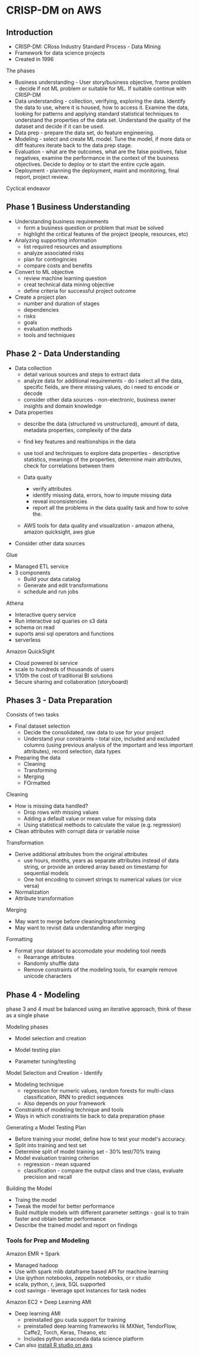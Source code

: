 # CRISP-DM on AWS

## Introduction

* CRISP-DM: CRoss Industry Standard Process - Data Mining
* Framework for data science projects
* Created in 1996

The phases

* Business understanding - User story/business objective, frame problem - decide if not ML problem or suitable for ML. If suitable continue with CRISP-DM
* Data understanding - collection, verifying, exploring the data. Identify the data to use, where it is housed, how to access it. Examine the data, looking for patterns and applying standard statistical techniques to understand the properties of the data set. Understand the quality of the dataset and decide if it can be used.
* Data prep - prepare the data set, do feature engineering. 
* Modeling - select and create ML model. Tune the model, if more data or diff features iterate back to the data prep stage.
* Evaluation - what are the outcomes, what are the false positives, false negatives, examine the performance in the context of the business objectives. Decide to deploy or to start the entire cycle again.
* Deployment - planning the deployment, maint and monitoring, final report, project review.

Cyclical endeavor

## Phase 1 Business Understanding

* Understanding business requirements
    * form a business question or problem that must be solved
    * highlight the critical features of the project (people, resources, etc)
* Analyzing supporting information
    * list required resources and assumptions
    * analyze associated risks
    * plan for contingincies
    * compare costs and benefits
* Convert to ML objective
    * review machine learning question
    * creat technical data mining objective
    * define criteria for successful project outcome
* Create a project plan
    * number and duration of stages
    * dependencies
    * risks
    * goals
    * evaluation methods
    * tools and techniques

## Phase 2 - Data Understanding

* Data collection
    * detail various sources and steps to extract data 
    * analyze data for additional requirements - do i select all the data, specific fields, are there missing values, do i need to encode or decode
    * consider other data sources - non-electronic, business owner insights and domain knowledge
* Data properties
    * describe the data (structured vs unstructured), amount of data, metadata properties, complexity of the data
    * find key features and realtionships in the data
    * use tool and techniques to explore data properties - descriptive statistics, meanings of the properties, determine main attributes, check for correlations between them
    * Data quaity
        * verify attributes
        * identify missing data, errors, how to impute missing data
        * reveal inconsistencies
        * report all the problems in the data quality task and how to solve the.

    * AWS tools for data quality and visualization - amazon athena, amazon quicksight, aws glue
* Consider other data sources

Glue

* Managed ETL service
* 3 components
    * Build your data catalog
    * Generate and edit transformations
    * schedule and run jobs

Athena

* Interactive query service
* Run interactive sql quaries on s3 data
* schema on read 
* suports ansi sql operators and functions
* serverless

Amazon QuickSIght

* Cloud powered bi service
* scale to hundreds of thousands of users
* 1/10th the cost of traditional BI solutions
* Secure sharing and collaboration (storyboard)

## Phases 3 - Data Preparation 

Consists of two tasks

* Final dataset selection
    * Decide the consolidated, raw data to use for your project
    * Understand your constraints - total size, included and excluded columns (using previous analysis of the important and less important attributes), record selection, data types
* Preparing the data
    * Cleaning
    * Transforming
    * Merging
    * FOrmatted

Cleaning

* How is missing data handled?
    * Drop rows with missing values
    * Adding a default value or mean value for missing data
    * Using statistical methods to calculate the value (e.g. regression)
* Clean attributes with corrupt data or variable noise

Transformation

* Derive additional attributes from the original attributes
    * use hours, months, years as separate attributes instead of data string, or provide an ordered array based on timestamp for sequential models
    * One hot encoding to convert strings to numerical values (or vice versa)
* Normalization
* Attribute transformation

Merging

* May want to merge before cleaning/transforming
* May want to revisit data understanding after merging

Formatting

* Format your dataset to accomodate your modeling tool needs
    * Rearrange attributes
    * Randomly shuffle data
    * Remove constraints of the modeling tools, for example remove unicode characters

## Phase 4 - Modeling

phase 3 and 4 must be balanced using an iterative approach,
 think of these as a single phase

Modeling phases 

* Model selection and creation
    
* Model testing plan
* Parameter tuning/testing

Model Selection and Creation - Identify

* Modeling technique
    * regression for numeric values, random forests for multi-class classification, RNN to predict sequences
    * Also depends on your framework
* Constraints of modeling technique and tools
* Ways in which constraints tie back to data preparation phase

Generating a Model Testing Plan

* Before training your model, define how to test your model's accuracy.
* Split into training and test set
* Determine split of model training set - 30% test/70% traing
* Model evaluation training criterion
    * regression - mean squared
    * classification - compare the output class and true class, evaluate precision and recall

Building the Model

* Traing the model
* Tweak the model for better performance
* Build multiple models with different parameter settings - goal is to train faster and obtain better performance
* Describe the trained model and report on findings

### Tools for Prep and Modeling

Amazon EMR + Spark

* Managed hadoop
* Use with spark mlib dataframe based API for machine learning
* Use ipython notebooks, zeppelin notebooks, or r studio
* scala, python, r, java, SQL supported
* cost savings - leverage spot instances for task nodes

Amazon EC2 + Deep Learning AMI

* Deep learning AMI
    * preinstalled gpu cuda support for training
    * preinstalled deep learning frameworks lik MXNet, TendorFlow, Caffe2, Torch, Keras, Theano, etc
    * Includes python anaconda data science platform
* Can also [install R studio on aws](https://aws.amazon.com/blogs/big-data/running-r-on-aws/)